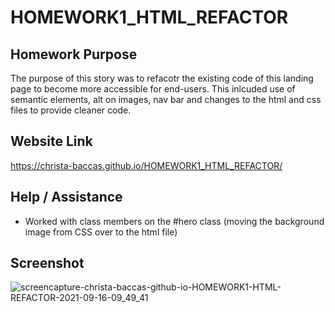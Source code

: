 # HOMEWORK1_HTML_REFACTOR

## Homework Purpose

The purpose of this story was to refacotr the existing code of this landing page to become more accessible for end-users. This inlcuded use of semantic elements, alt on images, nav bar and changes to the html and css files to provide cleaner code.

## Website Link

https://christa-baccas.github.io/HOMEWORK1_HTML_REFACTOR/
## Help / Assistance
- Worked with class members on the #hero class (moving the background image from CSS over to the html file)


## Screenshot

![screencapture-christa-baccas-github-io-HOMEWORK1-HTML-REFACTOR-2021-09-16-09_49_41](https://user-images.githubusercontent.com/89414646/133634537-f64aa137-3a2a-4442-a8f6-808a0a17e0e9.png)
